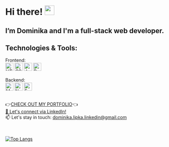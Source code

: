 # Hi there! <img src="https://raw.githubusercontent.com/MartinHeinz/MartinHeinz/master/wave.gif" width="30px"> 

## I’m Dominika and I'm a full-stack web developer.

## Technologies & Tools:

Frontend: <br />
<img src="https://img.shields.io/badge/HTML5-282C34?logo=html5&logoColor=E34F26" alt="HTML5 logo" title="HTML5" height="25" />
<img src="https://img.shields.io/badge/CSS3-282C34?logo=css3&logoColor=1572B6" alt="CSS3 logo" title="CSS3" height="25" />
<img src="https://img.shields.io/badge/JavaScript-282C34?logo=javascript&logoColor=F7DF1E" alt="JavaScript logo" title="JavaScript" height="25" />
<img src="https://img.shields.io/badge/React-282C34?logo=react&logoColor=61DAFB" alt="React Native logo" title="React Native" height="25" />
<br /><br />
Backend:
<br />
<img src="https://img.shields.io/badge/MongoDB-282C34?logo=mongodb&logoColor=47A248" alt="MongoDB logo" title="MongoDB" height="25" />
<img src="https://img.shields.io/badge/Node.js-282C34?logo=node.js&logoColor=339933" alt="Node.js logo" title="Node.js" height="25" />
<img src="https://img.shields.io/badge/Express-282C34?logo=express&logoColor=FFFFFF" alt="Express.js logo" title="Express.js" height="25" />



##
👉[CHECK OUT MY PORTFOLIO](https://d-lipka-portfolio.netlify.app/)👈 <br />
[🤝 Let's connect via LinkedIn!](https://www.linkedin.com/in/dominika-lipka/) <br />
📫 Let's stay in touch: dominika.lipka.linkedin@gmail.com

<br />

[![Top Langs](https://github-readme-stats.vercel.app/api/top-langs/?username=dominikalipka&theme=dark)](https://github.com/dominikalipka)
